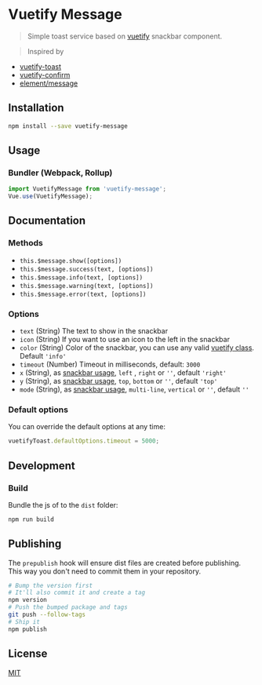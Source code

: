 # Vuetify Message

> Simple toast service based on [vuetify](https://github.com/vuetifyjs/vuetify) snackbar component.

> Inspired by
- [vuetify-toast](https://github.com/pzs/vuetify-toast)
- [vuetify-confirm](https://github.com/yariksav/vuetify-confirm)
- [element/message](https://github.com/ElemeFE/element/tree/master/packages/message)

## Installation

```bash
npm install --save vuetify-message
```

## Usage

### Bundler (Webpack, Rollup)

```js
import VuetifyMessage from 'vuetify-message';
Vue.use(VuetifyMessage);
```

## Documentation

### Methods

- `this.$message.show([options])`
- `this.$message.success(text, [options])`
- `this.$message.info(text, [options])`
- `this.$message.warning(text, [options])`
- `this.$message.error(text, [options])`

### Options

- `text` (String) The text to show in the snackbar
- `icon` (String) If you want to use an icon to the left in the snackbar
- `color` (String) Color of the snackbar, you can use any valid [vuetify class](https://vuetifyjs.com/style/colors). Default `'info'`
- `timeout` (Number) Timeout in milliseconds, default: `3000`
- `x` (String), as [snackbar usage](https://vuetifyjs.com/en/components/snackbars#usage), `left` , `right` or `''`, default `'right'`
- `y` (String), as [snackbar usage](https://vuetifyjs.com/en/components/snackbars#usage), `top`, `bottom` or `''`, default `'top'`
- `mode` (String), as [snackbar usage](https://vuetifyjs.com/en/components/snackbars#usage), `multi-line`, `vertical` or `''`, default `''`

### Default options

You can override the default options at any time:

```js
vuetifyToast.defaultOptions.timeout = 5000;
```

## Development

### Build

Bundle the js of to the `dist` folder:

```bash
npm run build
```

## Publishing

The `prepublish` hook will ensure dist files are created before publishing. This
way you don't need to commit them in your repository.

```bash
# Bump the version first
# It'll also commit it and create a tag
npm version
# Push the bumped package and tags
git push --follow-tags
# Ship it
npm publish
```

## License

[MIT](http://opensource.org/licenses/MIT)
